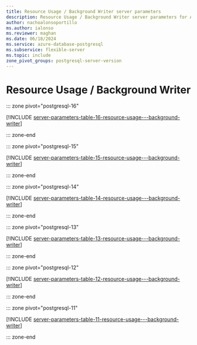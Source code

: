 ```yaml
---
title: Resource Usage / Background Writer server parameters
description: Resource Usage / Background Writer server parameters for Azure Database for PostgreSQL - Flexible Server.
author: nachoalonsoportillo
ms.author: ialonso
ms.reviewer: maghan
ms.date: 06/18/2024
ms.service: azure-database-postgresql
ms.subservice: flexible-server
ms.topic: include
zone_pivot_groups: postgresql-server-version
---
```

# Resource Usage / Background Writer


::: zone pivot="postgresql-16"

[!INCLUDE [server-parameters-table-16-resource-usage---background-writer](./includes/server-parameters-table-16-resource-usage---background-writer.md)]

::: zone-end


::: zone pivot="postgresql-15"

[!INCLUDE [server-parameters-table-15-resource-usage---background-writer](./includes/server-parameters-table-15-resource-usage---background-writer.md)]

::: zone-end


::: zone pivot="postgresql-14"

[!INCLUDE [server-parameters-table-14-resource-usage---background-writer](./includes/server-parameters-table-14-resource-usage---background-writer.md)]

::: zone-end


::: zone pivot="postgresql-13"

[!INCLUDE [server-parameters-table-13-resource-usage---background-writer](./includes/server-parameters-table-13-resource-usage---background-writer.md)]

::: zone-end


::: zone pivot="postgresql-12"

[!INCLUDE [server-parameters-table-12-resource-usage---background-writer](./includes/server-parameters-table-12-resource-usage---background-writer.md)]

::: zone-end


::: zone pivot="postgresql-11"

[!INCLUDE [server-parameters-table-11-resource-usage---background-writer](./includes/server-parameters-table-11-resource-usage---background-writer.md)]

::: zone-end


